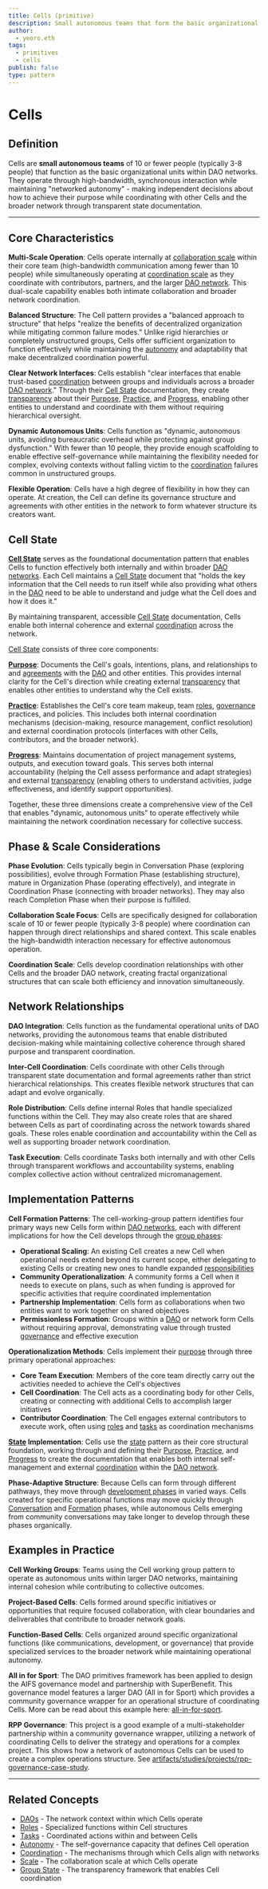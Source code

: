 ```yaml
---
title: Cells (primitive)
description: Small autonomous teams that form the basic organizational units in DAO networks
author:
  - yeoro.eth
tags:
  - primitives
  - cells
publish: false
type: pattern
---
```


# Cells

## Definition

Cells are **small autonomous teams** of 10 or fewer people (typically 3-8 people) that function as the basic organizational units within DAO networks. They operate through high-bandwidth, synchronous interaction while maintaining "networked autonomy" - making independent decisions about how to achieve their purpose while coordinating with other Cells and the broader network through transparent state documentation.

---

## Core Characteristics

**Multi-Scale Operation**: Cells operate internally at [collaboration scale](artifacts/guides/dao-primitives-framework/group-scale/collaboration-scale.md) within their core team (high-bandwidth communication among fewer than 10 people) while simultaneously operating at [coordination scale](artifacts/guides/dao-primitives-framework/group-scale/coordination-scale.md) as they coordinate with contributors, partners, and the larger [DAO network](artifacts/guides/dao-primitives-framework/group-primitives/daos.md). This dual-scale capability enables both intimate collaboration and broader network coordination.

**Balanced Structure**: The Cell pattern provides a "balanced approach to structure" that helps "realize the benefits of decentralized organization while mitigating common failure modes." Unlike rigid hierarchies or completely unstructured groups, Cells offer sufficient organization to function effectively while maintaining the [autonomy](tags/autonomy.md) and adaptability that make decentralized coordination powerful.

**Clear Network Interfaces**: Cells establish "clear interfaces that enable trust-based [coordination](tags/coordination.md) between groups and individuals across a broader [DAO network](artifacts/guides/dao-primitives-framework/group-primitives/daos.md)." Through their [Cell State](artifacts/guides/dao-primitives-framework/group-state.md) documentation, they create [transparency](tags/transparency.md) about their [Purpose](tags/purpose.md), [Practice](tags/practices.md), and [Progress](tags/progress.md), enabling other entities to understand and coordinate with them without requiring hierarchical oversight.

**Dynamic Autonomous Units**: Cells function as "dynamic, autonomous units, avoiding bureaucratic overhead while protecting against group dysfunction." With fewer than 10 people, they provide enough scaffolding to enable effective self-governance while maintaining the flexibility needed for complex, evolving contexts without falling victim to the [coordination](tags/coordination.md) failures common in unstructured groups.

**Flexible Operation**: Cells have a high degree of flexibility in how they can operate. At creation, the Cell can define its governance structure and agreements with other entities in the network to form whatever structure its creators want.

## Cell State

**[Cell State](artifacts/guides/dao-primitives-framework/group-state.md)** serves as the foundational documentation pattern that enables Cells to function effectively both internally and within broader [DAO networks](artifacts/guides/dao-primitives-framework/group-primitives/daos.md). Each Cell maintains a [Cell State](artifacts/guides/dao-primitives-framework/group-state.md) document that "holds the key information that the Cell needs to run itself while also providing what others in the [DAO](artifacts/guides/dao-primitives-framework/group-primitives/daos.md) need to be able to understand and judge what the Cell does and how it does it."

By maintaining transparent, accessible [Cell State](artifacts/guides/dao-primitives-framework/group-state.md) documentation, Cells enable both internal coherence and external [coordination](tags/coordination.md) across the network.

[Cell State](artifacts/guides/dao-primitives-framework/group-state.md) consists of three core components:

**[Purpose](tags/purpose.md)**: Documents the Cell's goals, intentions, plans, and relationships to and [agreements](tags/agreements.md) with the [DAO](artifacts/guides/dao-primitives-framework/group-primitives/daos.md) and other entities. This provides internal clarity for the Cell's direction while creating external [transparency](tags/transparency.md) that enables other entities to understand why the Cell exists.

**[Practice](tags/practices.md)**: Establishes the Cell's core team makeup, team [roles](artifacts/guides/dao-primitives-framework/group-primitives/roles.md), [governance](tags/governance.md) practices, and policies. This includes both internal coordination mechanisms (decision-making, resource management, conflict resolution) and external coordination protocols (interfaces with other Cells, contributors, and the broader network).

**[Progress](tags/progress.md)**: Maintains documentation of project management systems, outputs, and execution toward goals. This serves both internal accountability (helping the Cell assess performance and adapt strategies) and external [transparency](tags/transparency.md) (enabling others to understand activities, judge effectiveness, and identify support opportunities).

Together, these three dimensions create a comprehensive view of the Cell that enables "dynamic, autonomous units" to operate effectively while maintaining the network coordination necessary for collective success.

## Phase & Scale Considerations

**Phase Evolution**: Cells typically begin in Conversation Phase (exploring possibilities), evolve through Formation Phase (establishing structure), mature in Organization Phase (operating effectively), and integrate in Coordination Phase (connecting with broader networks). They may also reach Completion Phase when their purpose is fulfilled.

**Collaboration Scale Focus**: Cells are specifically designed for collaboration scale of 10 or fewer people (typically 3-8 people) where coordination can happen through direct relationships and shared context. This scale enables the high-bandwidth interaction necessary for effective autonomous operation.

**Coordination Scale**: Cells develop coordination relationships with other Cells and the broader DAO network, creating fractal organizational structures that can scale both efficiency and innovation simultaneously.

## Network Relationships

**DAO Integration**: Cells function as the fundamental operational units of DAO networks, providing the autonomous teams that enable distributed decision-making while maintaining collective coherence through shared purpose and transparent coordination.

**Inter-Cell Coordination**: Cells coordinate with other Cells through transparent state documentation and formal agreements rather than strict hierarchical relationships. This creates flexible network structures that can adapt and evolve organically.

**Role Distribution**: Cells define internal Roles that handle specialized functions within the Cell. They may also create roles that are shared between Cells as part of coordinating across the network towards shared goals. These roles enable coordination and accountability within the Cell as well as supporting broader network coordination.

**Task Execution**: Cells coordinate Tasks both internally and with other Cells through transparent workflows and accountability systems, enabling complex collective action without centralized micromanagement.

## Implementation Patterns

**Cell Formation Patterns**: The cell-working-group pattern identifies four primary ways new Cells form within [DAO networks](artifacts/guides/dao-primitives-framework/group-primitives/daos.md), each with different implications for how the Cell develops through the [group phases](artifacts/guides/dao-primitives-framework/group-phase/group-phase.md):

- **Operational Scaling**: An existing Cell creates a new Cell when operational needs extend beyond its current scope, either delegating to existing Cells or creating new ones to handle expanded [responsibilities](tags/responsibilities.md)
- **Community Operationalization**: A community forms a Cell when it needs to execute on plans, such as when funding is approved for specific activities that require coordinated implementation
- **Partnership Implementation**: Cells form as collaborations when two entities want to work together on shared objectives
- **Permissionless Formation**: Groups within a [DAO](artifacts/guides/dao-primitives-framework/group-primitives/daos.md) or network form Cells without requiring approval, demonstrating value through trusted [governance](tags/governance.md) and effective execution

**Operationalization Methods**: Cells implement their [purpose](tags/purpose.md) through three primary operational approaches:

- **Core Team Execution**: Members of the core team directly carry out the activities needed to achieve the Cell's objectives
- **Cell Coordination**: The Cell acts as a coordinating body for other Cells, creating or connecting with additional Cells to accomplish larger initiatives
- **Contributor Coordination**: The Cell engages external contributors to execute work, often using [roles](artifacts/guides/dao-primitives-framework/group-primitives/roles.md) and [tasks](artifacts/guides/dao-primitives-framework/group-primitives/tasks.md) as coordination mechanisms

**[State](artifacts/guides/dao-primitives-framework/group-state.md) Implementation**: Cells use the [state](artifacts/guides/dao-primitives-framework/group-state.md) pattern as their core structural foundation, working through and defining their [Purpose](tags/purpose.md), [Practice](tags/practices.md), and [Progress](tags/progress.md) to create the documentation that enables both internal self-management and external [coordination](tags/coordination.md) within the [DAO network](artifacts/guides/dao-primitives-framework/group-primitives/daos.md).

**Phase-Adaptive Structure**: Because Cells can form through different pathways, they move through [development phases](artifacts/guides/dao-primitives-framework/group-phase/group-phase.md) in varied ways. Cells created for specific operational functions may move quickly through [Conversation](artifacts/guides/dao-primitives-framework/group-phase/conversation-phase.md) and [Formation](artifacts/guides/dao-primitives-framework/group-phase/formation-phase.md) phases, while autonomous Cells emerging from community conversations may take longer to develop through these phases organically.

## Examples in Practice

**Cell Working Groups**: Teams using the Cell working group pattern to operate as autonomous units within larger DAO networks, maintaining internal cohesion while contributing to collective outcomes.

**Project-Based Cells**: Cells formed around specific initiatives or opportunities that require focused collaboration, with clear boundaries and deliverables that contribute to broader network goals.

**Function-Based Cells**: Cells organized around specific organizational functions (like communications, development, or governance) that provide specialized services to the broader network while maintaining operational autonomy.

**All in for Sport**: The DAO primitives framework has been applied to design the AIFS governance model and partnership with SuperBenefit. This governance model features a larger DAO (All in for Sport) which provides a community governance wrapper for an operational structure of coordinating Cells. More can be read about this example here: [all-in-for-sport](notes/rpp/rpp-experiments/all-in-for-sport/all-in-for-sport.md).

**RPP Governance**: This project is a good example of a multi-stakeholder partnership within a community governance wrapper, utilizing a network of coordinating Cells to deliver the strategy and operations for a complex project. This shows how a network of autonomous Cells can be used to create a complex operations structure. See [artifacts/studies/projects/rpp-governance-case-study](artifacts/studies/projects/rpp-governance-case-study.md).

---

## Related Concepts

- [DAOs](artifacts/guides/dao-primitives-framework/group-primitives/daos.md) - The network context within which Cells operate
- [Roles](artifacts/guides/dao-primitives-framework/group-primitives/roles.md) - Specialized functions within Cell structures
- [Tasks](artifacts/guides/dao-primitives-framework/group-primitives/tasks.md) - Coordinated actions within and between Cells
- [Autonomy](tags/autonomy.md) - The self-governance capacity that defines Cell operation
- [Coordination](tags/coordination.md) - The mechanisms through which Cells align with networks
- [Scale](tags/scale.md) - The collaboration scale at which Cells operate
- [Group State](artifacts/guides/dao-primitives-framework/group-state.md) - The transparency framework that enables Cell coordination